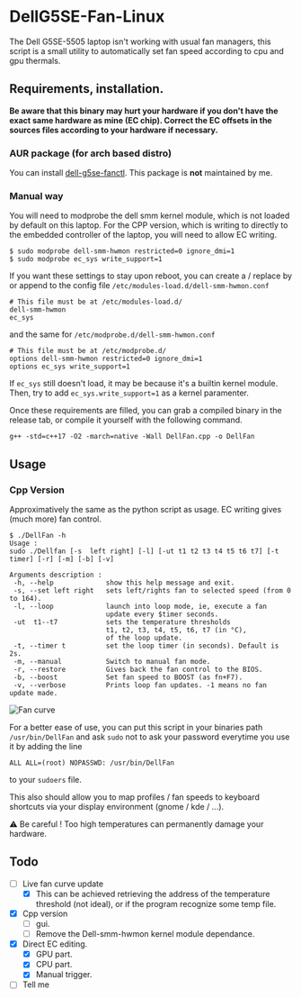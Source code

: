 # DellG5SE-Fan-Linux
The Dell G5SE-5505 laptop isn't working with usual fan managers, this script is a small utility to automatically set fan speed according to cpu and gpu thermals.
## Requirements, installation.
**Be aware that this binary may hurt your hardware if you don't have the exact same hardware as mine (EC chip). Correct the EC offsets in the sources files according to your hardware if necessary.**

### AUR package (for arch based distro)
You can install [dell-g5se-fanctl](https://aur.archlinux.org/packages/dell-g5se-fanctl/). This package is **not** maintained by me.

### Manual way
You will need to modprobe the dell smm kernel module, which is not loaded by default on this laptop. For the CPP version, which is writing to directly to the embedded controller of the laptop, you will need to allow EC writing.


```shell
$ sudo modprobe dell-smm-hwmon restricted=0 ignore_dmi=1
$ sudo modprobe ec_sys write_support=1 
```
If you want these settings to stay upon reboot, you can create a / replace by or append to the config file  `/etc/modules-load.d/dell-smm-hwmon.conf` 
```shell
# This file must be at /etc/modules-load.d/
dell-smm-hwmon
ec_sys
```
and the same for `/etc/modprobe.d/dell-smm-hwmon.conf` 
```shell
# This file must be at /etc/modprobe.d/
options dell-smm-hwmon restricted=0 ignore_dmi=1
options ec_sys write_support=1
```
If `ec_sys` still doesn't load, it may be because it's a builtin kernel module. Then, try to add `ec_sys.write_support=1` as a kernel paramenter.

Once these requirements are filled, you can grab a compiled binary in the release tab, or compile it yourself with the following command.
```shell
g++ -std=c++17 -O2 -march=native -Wall DellFan.cpp -o DellFan
```

## Usage

### Cpp Version
Approximatively the same as the python script as usage. EC writing gives (much more) fan control.
```shell
$ ./DellFan -h
Usage :
sudo ./Dellfan [-s  left right] [-l] [-ut t1 t2 t3 t4 t5 t6 t7] [-t timer] [-r] [-m] [-b] [-v] 

Arguments description :
 -h, --help             show this help message and exit.
 -s, --set left right   sets left/rights fan to selected speed (from 0 to 164).
 -l, --loop             launch into loop mode, ie, execute a fan
                        update every $timer seconds.
 -ut  t1--t7            sets the temperature thresholds 
                        t1, t2, t3, t4, t5, t6, t7 (in °C),
                        of the loop update.
 -t, --timer t          set the loop timer (in seconds). Default is 2s.
 -m, --manual           Switch to manual fan mode.
 -r, --restore          Gives back the fan control to the BIOS.
 -b, --boost            Set fan speed to BOOST (as fn+F7).
 -v, --verbose          Prints loop fan updates. -1 means no fan update made.
```
![Fan curve](https://raw.githubusercontent.com/DavidLapous/DellG5SE-Fan-Linux/main/fan_curve.svg)

For a better ease of use, you can put this script in your binaries path `/usr/bin/DellFan` and ask `sudo` not to ask your password everytime you use it by adding the line
```
ALL ALL=(root) NOPASSWD: /usr/bin/DellFan
```
to your `sudoers` file.

This also should allow you to map profiles / fan speeds to keyboard shortcuts via your display environment (gnome / kde / ...).

:warning: Be careful ! Too high temperatures can permanently damage your hardware.



## Todo
- [ ] Live fan curve update
  - [x] This can be achieved retrieving the address of the temperature threshold (not ideal), or if the program recognize some temp file.
- [x] Cpp version 
  - [ ] gui.
  - [ ] Remove the Dell-smm-hwmon kernel module dependance.
- [x] Direct EC editing.
  - [x] GPU part.
  - [x] CPU part.
  - [x] Manual trigger. 
- [ ] Tell me 
